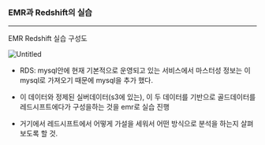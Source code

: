 ### EMR과 Redshift의 실습

---

EMR Redshift 실습 구성도

![Untitled](https://user-images.githubusercontent.com/86764734/164980168-cc1e7046-5620-4c52-a412-5f582b2ecf5a.png)

- RDS: mysql안에 현재 기본적으로 운영되고 있는 서비스에서 마스터성 정보는 이 mysql로 가져오기 때문에 mysql을 추가 했다.

- 이 데이터와 정제된 실버데이터(s3에 있는), 이 두 데이터를 기반으로 골드데이터를 레드시프트에다가 구성을하는 것을 emr로 실습 진행

- 거기에서 레드시프트에서 어떻게 가설을 세워서 어떤 방식으로 분석을 하는지 살펴보도록 할 것.